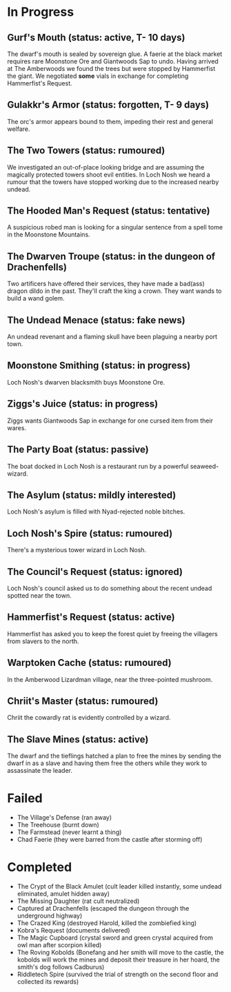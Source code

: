 # In Progress

## Gurf's Mouth (status: active, T- 10 days)
The dwarf's mouth is sealed by sovereign glue. A faerie at the black market requires rare Moonstone Ore and Giantwoods Sap to undo.
Having arrived at The Amberwoods we found the trees but were stopped by Hammerfist the giant. We negotiated **some** vials in exchange for completing Hammerfist's Request.

## Gulakkr's Armor (status: forgotten, T- 9 days)
The orc's armor appears bound to them, impeding their rest and general welfare.

## The Two Towers (status: rumoured)
We investigated an out-of-place looking bridge and are assuming the magically protected towers shoot evil entities.
In Loch Nosh we heard a rumour that the towers have stopped working due to the increased nearby undead.

## The Hooded Man's Request (status: tentative)
A suspicious robed man is looking for a singular sentence from a spell tome in the Moonstone Mountains.

## The Dwarven Troupe (status: in the dungeon of Drachenfells)
Two artificers have offered their services, they have made a bad(ass) dragon dildo in the past. They'll craft the king a crown. They want wands to build a wand golem.

## The Undead Menace (status: fake news)
An undead revenant and a flaming skull have been plaguing a nearby port town.

## Moonstone Smithing (status: in progress)
Loch Nosh's dwarven blacksmith buys Moonstone Ore.

## Ziggs's Juice (status: in progress)
Ziggs wants Giantwoods Sap in exchange for one cursed item from their wares.

## The Party Boat (status: passive)
The boat docked in Loch Nosh is a restaurant run by a powerful seaweed-wizard.

## The Asylum (status: mildly interested)
Loch Nosh's asylum is filled with Nyad-rejected noble bitches.

## Loch Nosh's Spire (status: rumoured)
There's a mysterious tower wizard in Loch Nosh.

## The Council's Request (status: ignored)
Loch Nosh's council asked us to do something about the recent undead spotted near the town.

## Hammerfist's Request (status: active)
Hammerfist has asked you to keep the forest quiet by freeing the villagers from slavers to the north.

## Warptoken Cache (status: rumoured)
In the Amberwood Lizardman village, near the three-pointed mushroom.

## Chriit's Master (status: rumoured)
Chriit the cowardly rat is evidently controlled by a wizard.

## The Slave Mines (status: active)
The dwarf and the tieflings hatched a plan to free the mines by sending the dwarf in as a slave and having them free the others while they work to assassinate the leader.

# Failed

- The Village's Defense (ran away)
- The Treehouse (burnt down)
- The Farmstead (never learnt a thing)
- Chad Faerie (they were barred from the castle after storming off)

# Completed

- The Crypt of the Black Amulet (cult leader killed instantly, some undead eliminated, amulet hidden away)
- The Missing Daughter (rat cult neutralized)
- Captured at Drachenfells (escaped the dungeon through the underground highway)
- The Crazed King (destroyed Harold, killed the zombiefied king)
- Kobra's Request (documents delivered)
- The Magic Cupboard (crystal sword and green crystal acquired from owl man after scorpion killed)
- The Roving Kobolds (Bonefang and her smith will move to the castle, the kobolds will work the mines and deposit their treasure in her hoard, the smith's dog follows Cadburus)
- Riddletech Spire (survived the trial of strength on the second floor and collected its rewards)
